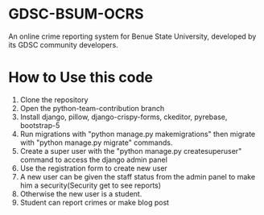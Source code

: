 # GDSC-BSUM-OCRS
An online crime reporting system for Benue State University, developed by its GDSC community developers.

# How to Use this code
1. Clone the repository
2. Open the python-team-contribution branch
3. Install django, pillow, django-crispy-forms, ckeditor, pyrebase, bootstrap-5
4. Run migrations with "python manage.py makemigrations" then migrate with "python manage.py migrate" commands.
5. Create a super user with the "python manage.py createsuperuser" command to access the django admin panel
6. Use the registration form to create new user
7. A new user can be given the staff status from the admin panel to make him a security(Security get to see reports)
8. Otherwise the new user is a student.
9. Student can report crimes or make blog post

